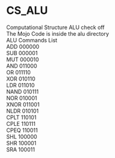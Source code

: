 # CS_ALU
Computational Structure ALU check off </br>
The Mojo Code is inside the alu directory</br>
ALU Commands List</br>
ADD			000000</br>
SUB			000001</br>
MUT			000010</br>
AND			011000</br>
OR			011110</br>
XOR			010110</br>
LDR			011010</br>
NAND		010111</br>
NOR			010001</br>
XNOR		011001</br>
NLDR		010101</br>
CPLT		110101</br>
CPLE		110111</br>
CPEQ		110011</br>
SHL			100000</br>
SHR			100001</br>
SRA			100011</br>

